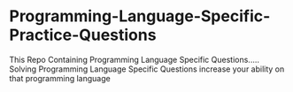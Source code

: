 # Programming-Language-Specific-Practice-Questions
This Repo Containing Programming Language Specific Questions..... Solving Programming Language Specific Questions increase your ability on that programming language
